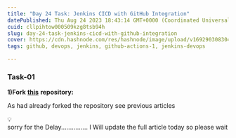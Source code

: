 ```yaml
---
title: "Day 24 Task: Jenkins CICD with GitHub Integration"
datePublished: Thu Aug 24 2023 18:43:14 GMT+0000 (Coordinated Universal Time)
cuid: cllpihtow000509kzg8tsb94h
slug: day-24-task-jenkins-cicd-with-github-integration
cover: https://cdn.hashnode.com/res/hashnode/image/upload/v1692903083041/8857841a-7a96-4207-a828-437d00c57b99.png
tags: github, devops, jenkins, github-actions-1, jenkins-devops

---
```


### **Task-01**

**1)Fork** [**this**](https://github.com/LondheShubham153/node-todo-cicd.git) **repository:**

As had already forked the repository see previous articles

<div data-node-type="callout">
<div data-node-type="callout-emoji">💡</div>
<div data-node-type="callout-text">sorry for the Delay............... I Will update the full article today so please wait</div>
</div>
